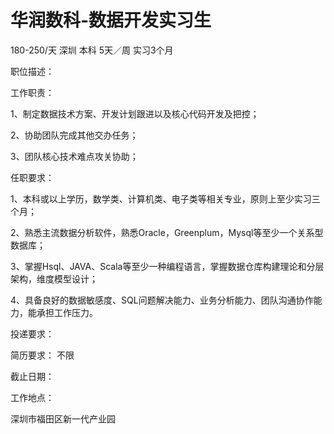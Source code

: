 # 华润数科-数据开发实习生

180-250/天 深圳 本科 5天／周 实习3个月

职位描述：

工作职责：

1、制定数据技术方案、开发计划跟进以及核心代码开发及把控；

2、协助团队完成其他交办任务；

3、团队核心技术难点攻关协助；

任职要求：

1、本科或以上学历，数学类、计算机类、电子类等相关专业，原则上至少实习三个月；

2、熟悉主流数据分析软件，熟悉Oracle，Greenplum，Mysql等至少一个关系型数据库；

3、掌握Hsql、JAVA、Scala等至少一种编程语言，掌握数据仓库构建理论和分层架构，维度模型设计；

4、具备良好的数据敏感度、SQL问题解决能力、业务分析能力、团队沟通协作能力，能承担工作压力。

投递要求：

简历要求： 不限

截止日期：

工作地点：

深圳市福田区新一代产业园